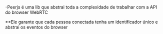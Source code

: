 -Peerjs é uma lib que abstrai toda a complexidade de trabalhar com a API do browser WebRTC

**Ele garante que cada pessoa conectada tenha um identificador único e abstrai os eventos do browser